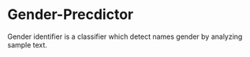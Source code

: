 # Gender-Precdictor
Gender identifier is a classifier which detect names gender by analyzing sample text.

